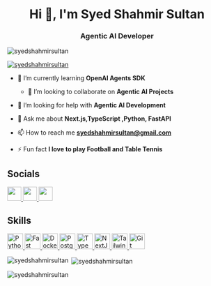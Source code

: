 <h1 align="center">Hi 👋, I'm Syed Shahmir Sultan</h1>
<h3 align="center">Agentic AI  Developer</h3>

<p align="left"> <img src="https://komarev.com/ghpvc/?username=syedshahmirsultan&label=Profile%20views&color=0e75b6&style=flat" alt="syedshahmirsultan" /> </p>

<p align="left"> <a href="https://github.com/ryo-ma/github-profile-trophy"><img src="https://github-profile-trophy.vercel.app/?username=syedshahmirsultan" alt="syedshahmirsultan" /></a> </p>

- 🌱 I’m currently learning **OpenAI Agents SDK**

  - 👯 I’m looking to collaborate on **Agentic AI Projects**

- 🤝 I’m looking for help with **Agentic AI Development**

- 💬 Ask me about **Next.js,TypeScript ,Python, FastAPI**

- 📫 How to reach me **syedshahmirsultan@gmail.com**

- ⚡ Fun fact **I love to play Football and Table Tennis**

## Socials
<p align="left">  <a href="https://www.github.com/syedshahmirsultan" target="_blank" rel="noreferrer"> <picture> <source media="(prefers-color-scheme: dark)" srcset="https://raw.githubusercontent.com/danielcranney/readme-generator/main/public/icons/socials/github-dark.svg" /> <source media="(prefers-color-scheme: light)" srcset="https://raw.githubusercontent.com/danielcranney/readme-generator/main/public/icons/socials/github.svg" /> <img src="https://raw.githubusercontent.com/danielcranney/readme-generator/main/public/icons/socials/github.svg" width="32" height="32" /> </picture> </a> <a href="https://www.linkedin.com/in/syedshahmirsultan" target="_blank" rel="noreferrer"> <picture> <source media="(prefers-color-scheme: dark)" srcset="https://raw.githubusercontent.com/danielcranney/readme-generator/main/public/icons/socials/linkedin-dark.svg" /> <source media="(prefers-color-scheme: light)" srcset="https://raw.githubusercontent.com/danielcranney/readme-generator/main/public/icons/socials/linkedin.svg" /> <img src="https://raw.githubusercontent.com/danielcranney/readme-generator/main/public/icons/socials/linkedin.svg" width="32" height="32" /> </picture> </a>  <a href="https://www.youtube.com/@syedshahmirsultan7214" target="_blank" rel="noreferrer"> <picture> <source media="(prefers-color-scheme: dark)" srcset="undefined" /> <source media="(prefers-color-scheme: light)" srcset="https://raw.githubusercontent.com/danielcranney/readme-generator/main/public/icons/socials/youtube.svg" /> <img src="https://raw.githubusercontent.com/danielcranney/readme-generator/main/public/icons/socials/youtube.svg" width="32" height="32" /> </picture> </a></p>

## Skills
<p align="left">
  <!-- Python -->
  <a href="https://www.python.org/" target="_blank" rel="noreferrer">
    <img src="https://raw.githubusercontent.com/danielcranney/readme-generator/main/public/icons/skills/python-colored.svg" width="36" height="36" alt="Python" />
  </a>
  <!-- FastAPI -->
  <a href="https://fastapi.tiangolo.com/" target="_blank" rel="noreferrer">
    <img src="https://raw.githubusercontent.com/danielcranney/readme-generator/main/public/icons/skills/fastapi-colored.svg" width="36" height="36" alt="Fast API" />
  </a>
  <!-- Docker -->
  <a href="https://www.docker.com/" target="_blank" rel="noreferrer">
    <img src="https://raw.githubusercontent.com/danielcranney/readme-generator/main/public/icons/skills/docker-colored.svg" width="36" height="36" alt="Docker" />
  </a>
  <!-- PostgreSQL -->
  <a href="https://www.postgresql.org/" target="_blank" rel="noreferrer">
    <img src="https://raw.githubusercontent.com/danielcranney/readme-generator/main/public/icons/skills/postgresql-colored.svg" width="36" height="36" alt="PostgreSQL" />
  </a>
 
  <!-- TypeScript -->
  <a href="https://www.typescriptlang.org/" target="_blank" rel="noreferrer">
    <img src="https://raw.githubusercontent.com/danielcranney/readme-generator/main/public/icons/skills/typescript-colored.svg" width="36" height="36" alt="TypeScript" />
  </a>
  <!-- NextJS -->
  <a href="https://nextjs.org/docs" target="_blank" rel="noreferrer">
    <img src="https://raw.githubusercontent.com/danielcranney/readme-generator/main/public/icons/skills/nextjs-colored.svg" width="36" height="36" alt="NextJs" />
  </a>
  <!-- Tailwind -->
  <a href="https://tailwindcss.com/" target="_blank" rel="noreferrer">
    <img src="https://raw.githubusercontent.com/danielcranney/readme-generator/main/public/icons/skills/tailwindcss-colored.svg" width="36" height="36" alt="TailwindCSS" />
  </a>
  <!-- Git -->
  <a href="https://git-scm.com/" target="_blank" rel="noreferrer">
    <img src="https://raw.githubusercontent.com/danielcranney/readme-generator/main/public/icons/skills/git-colored.svg" width="36" height="36" alt="Git" />
  </a>
  <!-- Additional icons follow... -->
</p>

<p><img align="left" src="https://github-readme-stats.vercel.app/api/top-langs?username=syedshahmirsultan&show_icons=true&locale=en&layout=compact" alt="syedshahmirsultan" /></p>

<p>&nbsp;<img align="center" src="https://github-readme-stats.vercel.app/api?username=syedshahmirsultan&show_icons=true&locale=en" alt="syedshahmirsultan" /></p>

<p><img align="center" src="https://github-readme-streak-stats.herokuapp.com/?user=syedshahmirsultan&" alt="syedshahmirsultan" /></p>

